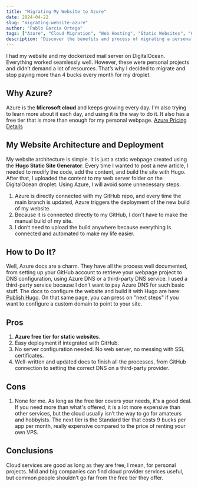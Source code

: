 ```yaml
---
title: "Migrating My Website to Azure"
date: 2024-04-22
slug: "migrating-website-azure"
author: "Pablo García Ortega"
tags: ["Azure", "Cloud Migration", "Web Hosting", "Static Websites", "GitHub Integration"]
description: "Discover the benefits and process of migrating a personal website to Azure. This article covers why Azure is a great choice for hosting, the streamlined architecture setup using Hugo, and the advantages of automated deployments through GitHub integration."
---
```


I had my website and my dockerized mail server on DigitalOcean. Everything worked seamlessly well. However, these were personal projects and didn’t demand a lot of resources. That’s why I decided to migrate and stop paying more than 4 bucks every month for my droplet.

## Why Azure?

Azure is the **Microsoft cloud** and keeps growing every day. I'm also trying to learn more about it each day, and using it is the way to do it. It also has a free tier that is more than enough for my personal webpage. [Azure Pricing Details](https://azure.microsoft.com/en-us/pricing/details/app-service/static/#pricing)

## My Website Architecture and Deployment

My website architecture is simple. It is just a static webpage created using the **Hugo Static Site Generator**. Every time I wanted to post a new article, I needed to modify the code, add the content, and build the site with Hugo. After that, I uploaded the content to my web server folder on the DigitalOcean droplet. Using Azure, I will avoid some unnecessary steps:

1. Azure is directly connected with my GitHub repo, and every time the main branch is updated, Azure triggers the deployment of the new build of my website.
2. Because it is connected directly to my GitHub, I don't have to make the manual build of my site.
3. I don’t need to upload the build anywhere because everything is connected and automated to make my life easier.

## How to Do It?

Well, Azure docs are a charm. They have all the process well documented, from setting up your GitHub account to retrieve your webpage project to DNS configuration, using Azure DNS or a third-party DNS service. I used a third-party service because I don’t want to pay Azure DNS for such basic stuff. The docs to configure the website and build it with Hugo are here: [Publish Hugo](https://learn.microsoft.com/en-us/azure/static-web-apps/publish-hugo). On that same page, you can press on "next steps" if you want to configure a custom domain to point to your site.

## Pros

1. **Azure free tier for static websites**.
2. Easy deployment if integrated with GitHub.
3. No server configuration needed. No web server, no messing with SSL certificates.
4. Well-written and updated docs to finish all the processes, from GitHub connection to setting the correct DNS on a third-party provider.

## Cons

1. None for me. As long as the free tier covers your needs, it's a good deal. If you need more than what's offered, it is a lot more expensive than other services, but the cloud usually isn’t the way to go for amateurs and hobbyists. The next tier is the Standard tier that costs 9 bucks per app per month, really expensive compared to the price of renting your own VPS.

## Conclusions

Cloud services are good as long as they are free, I mean, for personal projects. Mid and big companies can find cloud provider services useful, but common people shouldn’t go far from the free tier they offer.
